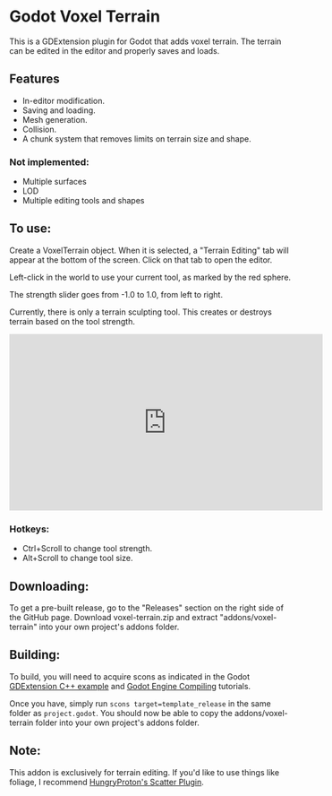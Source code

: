 # Godot Voxel Terrain

This is a GDExtension plugin for Godot that adds voxel terrain. The terrain can be edited in the editor and properly saves and loads.

## Features
- In-editor modification.
- Saving and loading.
- Mesh generation.
- Collision.
- A chunk system that removes limits on terrain size and shape.

### Not implemented:
- Multiple surfaces
- LOD
- Multiple editing tools and shapes

## To use:
Create a VoxelTerrain object. When it is selected, a "Terrain Editing" tab will appear at the bottom of the screen. Click on that tab to open the editor.

Left-click in the world to use your current tool, as marked by the red sphere.

The strength slider goes from -1.0 to 1.0, from left to right.

Currently, there is only a terrain sculpting tool. This creates or destroys terrain based on the tool strength.

<iframe width="560" height="315" src="https://www.youtube.com/embed/EP3kMirR4jc?si=I5DP2JmRvsBbPHae" title="YouTube video player" frameborder="0" allow="accelerometer; autoplay; clipboard-write; encrypted-media; gyroscope; picture-in-picture; web-share" referrerpolicy="strict-origin-when-cross-origin" allowfullscreen></iframe>

### Hotkeys:
- Ctrl+Scroll to change tool strength.
- Alt+Scroll to change tool size.

## Downloading:
To get a pre-built release, go to the "Releases" section on the right side of the GitHub page. Download voxel-terrain.zip and extract "addons/voxel-terrain" into your own project's addons folder.

## Building:
To build, you will need to acquire scons as indicated in the Godot [GDExtension C++ example](https://docs.godotengine.org/en/stable/tutorials/scripting/gdextension/gdextension_cpp_example.html) and [Godot Engine Compiling](https://docs.godotengine.org/en/stable/contributing/development/compiling/index.html#toc-devel-compiling) tutorials.

Once you have, simply run ``scons target=template_release`` in the same folder as `project.godot`. You should now be able to copy the addons/voxel-terrain folder into your own project's addons folder.

## Note:
This addon is exclusively for terrain editing. If you'd like to use things like foliage, I recommend [HungryProton's Scatter Plugin](https://github.com/HungryProton/scatter).